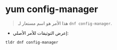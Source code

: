 # yum config-manager

> هذا الأمر هو اسم مستعار لـ `dnf config-manager`.

- إعرض التوثيقات للأمر الأصلي:

`tldr dnf config-manager`
